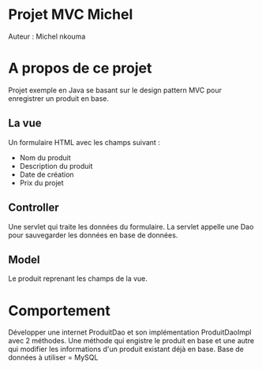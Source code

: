# Projet MVC Michel

Auteur : Michel nkouma 

# A propos de ce projet

Projet exemple en Java se basant sur le design pattern MVC pour enregistrer un produit en base.

## La vue 
Un formulaire HTML avec les champs suivant :
* Nom du produit
* Description du produit
* Date de création
* Prix du projet

## Controller
Une servlet qui traite les données du formulaire. La servlet appelle une Dao pour sauvegarder les données en base de données.

## Model
Le produit reprenant les champs de la vue.

# Comportement
Développer une internet ProduitDao et son implémentation ProduitDaoImpl avec 2 méthodes. Une méthode qui engistre le produit en base et une autre qui modifier les informations d'un produit existant déjà en base.
Base de données à utiliser = MySQL

